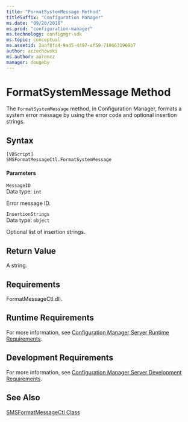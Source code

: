 ```yaml
---
title: "FormatSystemMessage Method"
titleSuffix: "Configuration Manager"
ms.date: "09/20/2016"
ms.prod: "configuration-manager"
ms.technology: configmgr-sdk
ms.topic: conceptual
ms.assetid: 2aaf8fa4-9ad5-4497-af59-7106631969b7
author: aczechowski
ms.author: aaroncz
manager: dougeby
---
```

# FormatSystemMessage Method
The `FormatSystemMessage` method, in Configuration Manager, formats a system error message by using the error code and optional insertion strings.  

## Syntax  

```  
[VBScript]  
SMSFormatMessageCtl.FormatSystemMessage  
```  

#### Parameters  
 `MessageID`  
 Data type: `int`  

 Error message ID.  

 `InsertionStrings`  
 Data type: `object`  

 Optional list of insertion strings.  

## Return Value  
 A string.  

## Requirements  
 FormatMessageCtl.dll.  

## Runtime Requirements  
 For more information, see [Configuration Manager Server Runtime Requirements](../../../../../develop/core/reqs/server-runtime-requirements.md).  

## Development Requirements  
 For more information, see [Configuration Manager Server Development Requirements](../../../../../develop/core/reqs/server-development-requirements.md).  

## See Also  
 [SMSFormatMessageCtl Class](../../../../../develop/reference/core/servers/manage/smsformatmessagectl-class.md)
